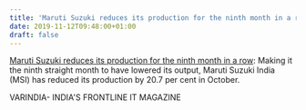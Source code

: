 ```yaml
---
title: 'Maruti Suzuki reduces its production for the ninth month in a row'
date: 2019-11-12T09:48:00+01:00
draft: false
---
```


[Maruti Suzuki reduces its production for the ninth month in a row](https://varindia.com/news/maruti-suzuki-reduces-its-production-for-the-ninth-month-in-a-row#.Xcpx0zpFv3U.blogger): Making it the ninth straight month to have lowered its output, Maruti Suzuki India (MSI) has reduced its production by 20.7 per cent in October.  
  
VARINDIA- INDIA'S FRONTLINE IT MAGAZINE